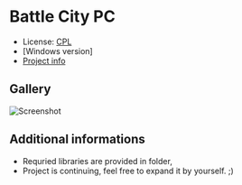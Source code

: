 Battle City PC
==============

* License: [CPL](http://opensource.org/licenses/cpl1.0.php)
* [Windows version]
* [Project info](http://warsztat.gd/projects.php?x=view&id=2063)


Gallery
-------
![Screenshot](http://i.imgur.com/jwzjOQi.png "Screenshot from the fame")


Additional informations
------------------------

* Requried libraries are provided in folder,
* Project is continuing, feel free to expand it by yourself. ;)
